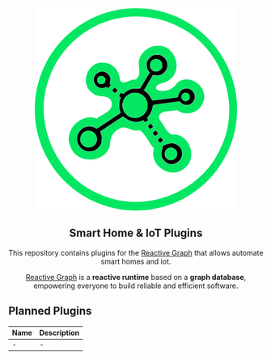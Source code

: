<div align="center">
  <a href="https://www,reactive-graph.io/"><img src="https://raw.githubusercontent.com/reactive-graph/design/main/public/logo/rendered/malachite/reactive-graph-400x400.png" alt="Reactive Graph"></a>
</div>

<h2 align="center">
    Smart Home & IoT Plugins
</h2>

<p align="center">
This repository contains plugins for the <a href="https://github.com/reactive-graph/reactive-graph">Reactive Graph</a> that allows automate smart homes and iot.
</p>

<p align="center">
  <a href="https://github.com/reactive-graph/reactive-graph">Reactive Graph</a> is a <b>reactive runtime</b> based on a <b>graph database</b>, empowering everyone to build reliable and efficient software.
</p>

## Planned Plugins

| Name | Description | 
|------|-------------|
| -    | -           |
